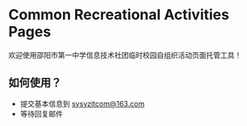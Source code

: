# Common Recreational Activities Pages
欢迎使用邵阳市第一中学信息技术社团临时校园自组织活动页面托管工具！

## 如何使用？
- 提交基本信息到 sysyzitcom@163.com
- 等待回复邮件